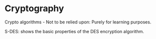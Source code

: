 # Cryptography
Crypto algorithms - Not to be relied upon: Purely for learning purposes.

S-DES: shows the basic properties of the DES encryption algorithm.
